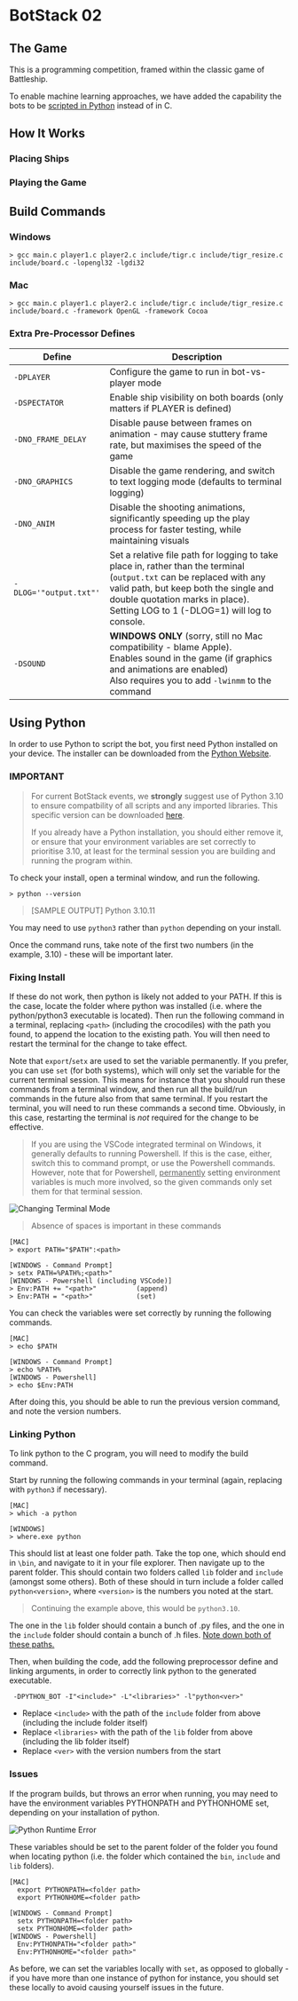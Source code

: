 # BotStack 02

## The Game

This is a programming competition, framed within the classic game of Battleship. 

To enable machine learning approaches, we have added the capability the bots to be [scripted in Python](#using-python) instead of in C. 

## How It Works

### Placing Ships

### Playing the Game

## Build Commands
### Windows
```
> gcc main.c player1.c player2.c include/tigr.c include/tigr_resize.c include/board.c -lopengl32 -lgdi32
```
### Mac
```
> gcc main.c player1.c player2.c include/tigr.c include/tigr_resize.c include/board.c -framework OpenGL -framework Cocoa
```

### Extra Pre-Processor Defines

| Define           | Description |
|-|-|
|`-DPLAYER`| Configure the game to run in bot-vs-player mode |
|`-DSPECTATOR`| Enable ship visibility on both boards (only matters if PLAYER is defined) |
|<span style="white-space:nowrap">`-DNO_FRAME_DELAY`</span>| Disable pause between frames on animation - may cause stuttery frame rate, but maximises the speed of the game |
|`-DNO_GRAPHICS`| Disable the game rendering, and switch to text logging mode (defaults to terminal logging)
|`-DNO_ANIM`| Disable the shooting animations, significantly speeding up the play process for faster testing, while maintaining visuals
|<span style="white-space:nowrap">`-DLOG='"output.txt"'`</span>| Set a relative file path for logging to take place in, rather than the terminal (`output.txt` can be replaced with any valid path, but keep both the single and double quotation marks in place). <br> Setting LOG to 1 (-DLOG=1) will log to console.
|`-DSOUND`| **WINDOWS ONLY** (sorry, still no Mac compatibility - blame Apple). <br>Enables sound in the game (if graphics and animations are enabled)<br> Also requires you to add `-lwinmm` to the command



## Using Python

In order to use Python to script the bot, you first need Python installed on your device. The installer can be downloaded from the [Python Website](https://www.python.org/downloads/).

### IMPORTANT

>For current BotStack events, we **strongly** suggest use of Python 3.10 to ensure compatbility of all scripts and any imported libraries. This specific version can be downloaded [here](https://www.python.org/downloads/release/python-3100/).
>
>If you already have a Python installation, you should either remove it, or ensure that your environment variables are set correctly to prioritise 3.10, at least for the terminal session you are building and running the program within. 

To check your install, open a terminal window, and run the following.

```
> python --version
```
> [SAMPLE OUTPUT] Python 3.10.11

You may need to use `python3` rather than `python` depending on your install.

Once the command runs, take note of the first two numbers (in the example, 3.10) - these will be important later.


### Fixing Install

If these do not work, then python is likely not added to your PATH. If this is the case, locate the folder where python was installed (i.e. where the python/python3 executable is located). Then run the following command in a terminal, replacing `<path>` (including the crocodiles) with the path you found, to append the location to the existing path. You will then need to restart the terminal for the change to take effect.

Note that `export`/`setx` are used to set the variable permanently. If you prefer, you can use `set` (for both systems), which will only set the variable for the current terminal session. This means for instance that you should run these commands from a terminal window, and then run all the build/run commands in the future also from that same terminal. If you restart the terminal, you will need to run these commands a second time. Obviously, in this case, restarting the terminal is *not* required for the change to be effective.

> If you are using the VSCode integrated terminal on Windows, it generally defaults to running Powershell. If this is the case, either, switch this to command prompt, or use the Powershell commands. However, note that for Powershell, <ins>permanently</ins> setting environment variables is much more involved, so the given commands only set them for that terminal session.

![Changing Terminal Mode](images/VSCode_switch_terminal.png)

> Absence of spaces is important in these commands
```
[MAC]
> export PATH="$PATH":<path>

[WINDOWS - Command Prompt]
> setx PATH=%PATH%;<path>"
[WINDOWS - Powershell (including VSCode)]
> Env:PATH += "<path>"          (append)
> Env:PATH = "<path>"           (set)
```

You can check the variables were set correctly by running the following commands.

```
[MAC]
> echo $PATH

[WINDOWS - Command Prompt]
> echo %PATH%
[WINDOWS - Powershell]
> echo $Env:PATH
```

After doing this, you should be able to run the previous version command, and note the version numbers.

### Linking Python

To link python to the C program, you will need to modify the build command. 

Start by running the following commands in your terminal (again, replacing with `python3` if necessary).

```
[MAC]
> which -a python

[WINDOWS]
> where.exe python
```

This should list at least one folder path. Take the top one, which should end in `\bin`, and navigate to it in your file explorer. Then navigate up to the parent folder. This should contain two folders called `lib` folder and `include` (amongst some others). Both of these should in turn include a folder called `python<version>`, where `<version>` is the numbers you noted at the start.

> Continuing the example above, this would be `python3.10`.

The one in the `lib` folder should contain a bunch of .py files, and the one in the `include` folder should contain a bunch of .h files. <ins>Note down both of these paths.</ins>

<!-- Then go to the code, and find the file `_globals.h` in the `include/` folder. 
Change the line `#include <python3.10/Python.h>` to use the numbers you noted at the start in place of `3.10`. -->

Then, when building the code, add the following preprocessor define and linking arguments, in order to correctly link python to the generated executable.
```
 -DPYTHON_BOT -I"<include>" -L"<libraries>" -l"python<ver>"
```

- Replace `<include>` with the path of the `include` folder from above (including the include folder itself)
- Replace `<libraries>` with the path of the `lib` folder from above (including the lib folder itself)
- Replace `<ver>` with the version numbers from the start

### Issues

If the program builds, but throws an error when running, you may need to have the environment variables PYTHONPATH and PYTHONHOME set, depending on your installation of python.

![Python Runtime Error](images/Python_RuntimeError.png)

These variables should be set to the parent folder of the folder you found when locating python (i.e. the folder which contained the `bin`, `include` and `lib` folders).

```
[MAC]
  export PYTHONPATH=<folder path>
  export PYTHONHOME=<folder path>

[WINDOWS - Command Prompt]
  setx PYTHONPATH=<folder path>
  setx PYTHONHOME=<folder path>
[WINDOWS - Powershell]
  Env:PYTHONPATH="<folder path>"
  Env:PYTHONHOME="<folder path>"
```
As before, we can set the variables locally with `set`, as opposed to globally - if you have more than one instance of python for instance, you should set these locally to avoid causing yourself issues in the future.